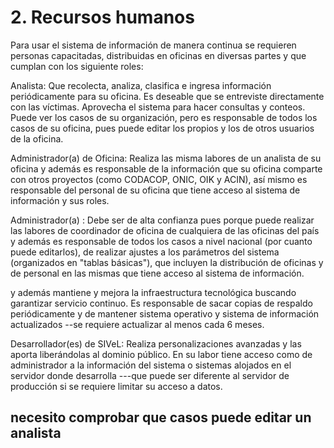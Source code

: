 # 2. Recursos humanos

Para usar el sistema de información de manera continua se requieren personas capacitadas, distribuidas en oficinas en diversas partes y que cumplan con los siguiente roles:

Analista: Que recolecta, analiza, clasifica e ingresa información periódicamente para su oficina. Es deseable que se entreviste directamente con las víctimas. Aprovecha el sistema para hacer consultas y conteos. Puede ver los casos de su organización, pero es responsable de todos los casos de su oficina, pues puede editar los propios y los de otros usuarios de la oficina.

Administrador(a) de Oficina: Realiza las misma labores de un analista de su oficina y además es responsable de la información que su oficina comparte con otros proyectos (como CODACOP, ONIC, OIK y ACIN), así mismo es responsable del personal de su oficina que tiene acceso al sistema de información y sus roles.

Administrador(a) : Debe ser de alta confianza pues porque puede realizar las labores de coordinador de oficina de cualquiera de las oficinas del país y además es responsable de todos los casos a nivel nacional (por cuanto puede editarlos), de realizar ajustes a los parámetros del sistema (organizados en "tablas básicas"), que incluyen la distribución de oficinas y de personal en las mismas que tiene acceso al sistema de información.

y además mantiene y mejora la infraestructura tecnológica buscando garantizar servicio continuo. Es responsable de sacar copias de respaldo periódicamente y de mantener sistema operativo y sistema de información actualizados --se requiere actualizar al menos cada 6 meses.

Desarrollador(es) de SIVeL: Realiza personalizaciones avanzadas y las aporta liberándolas al dominio público. En su labor tiene acceso como de administrador a la información del sistema o sistemas alojados en el servidor donde desarrolla ---que puede ser diferente al servidor de producción si se requiere limitar su acceso a datos.

## necesito comprobar que casos puede editar un analista



